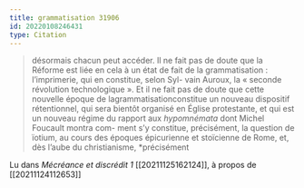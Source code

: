 ```yaml
---
title: grammatisation 31906
id: 20220108246431
type: Citation
---
```


> désormais chacun peut accéder. Il ne fait pas de doute que la Réforme est liée en cela à un état de fait de la grammatisation : l’imprimerie, qui en constitue, selon Syl- vain Auroux, la « seconde révolution technologique ». Et il ne fait pas de doute que cette nouvelle époque de lagrammatisationconstitue un nouveau dispositif rétentionnel, qui sera bientôt organisé en Église protestante, et qui est un nouveau régime du rapport aux *hypomnémata* dont Michel Foucault montra com- ment s’y constitue, précisément, la question de ïotium, au cours des époques épicurienne et stoïcienne de Rome, et, dès l’aube du christianisme, *précisément

Lu dans *Mécréance et discrédit 1* [[20211125162124]], à propos de [[20211124112653]]